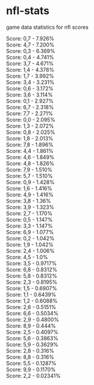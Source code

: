 nfl-stats
=========

game data statistics for nfl scores

Score: 0,7 - 7.926%  
Score: 4,7 - 7.200%  
Score: 0,3 - 6.369%  
Score: 0,4 - 4.741%  
Score: 3,7 - 4.671%  
Score: 1,4 - 4.378%  
Score: 1,7 - 3.992%  
Score: 3,4 - 3.231%  
Score: 0,6 - 3.172%  
Score: 3,6 - 3.114%  
Score: 0,1 - 2.927%  
Score: 6,7 - 2.318%  
Score: 7,7 - 2.271%  
Score: 0,0 - 2.095%  
Score: 1,3 - 2.072%  
Score: 0,8 - 2.025%  
Score: 1,8 - 2.013%  
Score: 7,8 - 1.896%  
Score: 4,4 - 1.861%  
Score: 4,6 - 1.849%  
Score: 4,8 - 1.826%  
Score: 7,9 - 1.510%  
Score: 5,7 - 1.510%  
Score: 0,9 - 1.428%  
Score: 1,6 - 1.416%  
Score: 4,9 - 1.416%  
Score: 3,8 - 1.36%  
Score: 3,9 - 1.323%  
Score: 2,7 - 1.170%  
Score: 0,5 - 1.147%  
Score: 3,3 - 1.147%  
Score: 6,9 - 1.077%  
Score: 0,2 - 1.042%  
Score: 1,9 - 1.042%  
Score: 2,4 - 1.006%  
Score: 4,5 - 1.0%  
Score: 3,5 - 0.9717%  
Score: 6,8 - 0.8312%  
Score: 5,8 - 0.8312%  
Score: 2,3 - 0.8195%  
Score: 1,5 - 0.6907%  
Score: 1,1 - 0.6439%  
Score: 1,2 - 0.6088%  
Score: 2,6 - 0.5151%  
Score: 6,6 - 0.5034%  
Score: 2,9 - 0.4800%  
Score: 8,9 - 0.444%  
Score: 2,5 - 0.4097%  
Score: 5,6 - 0.3863%  
Score: 5,9 - 0.3629%  
Score: 2,8 - 0.316%  
Score: 8,8 - 0.316%  
Score: 5,5 - 0.1287%  
Score: 9,9 - 0.1170%  
Score: 2,2 - 0.02341%  
